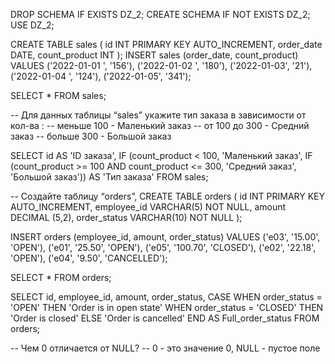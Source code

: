 DROP SCHEMA IF EXISTS DZ_2;
CREATE SCHEMA IF NOT EXISTS DZ_2;
USE DZ_2;


CREATE TABLE sales
(
id INT PRIMARY KEY AUTO_INCREMENT,
order_date DATE,
count_product INT
);
INSERT sales (order_date, count_product)
VALUES 
('2022-01-01 ', '156'),
('2022-01-02 ', '180'),
('2022-01-03', '21'),
('2022-01-04 ', '124'),
('2022-01-05', '341');

SELECT * FROM sales;

-- Для данных таблицы “sales” укажите тип заказа в зависимости от кол-ва : 
-- меньше 100  -    Маленький заказ
-- от 100 до 300 - Средний заказ
-- больше 300  -     Большой заказ

SELECT
id AS 'ID заказа',
IF (count_product < 100, 'Маленький заказ',
IF (count_product >= 100 AND count_product <= 300, 'Средний заказ', 'Большой заказ'))
AS 'Тип заказа'
FROM sales;

-- Создайте таблицу “orders”, 
CREATE TABLE orders
(
id INT PRIMARY KEY AUTO_INCREMENT,
employee_id  VARCHAR(5) NOT NULL,
amount DECIMAL (5,2),
order_status VARCHAR(10) NOT NULL
);

INSERT orders (employee_id, amount, order_status)
VALUES 
('e03', '15.00', 'OPEN'),
('e01', '25.50', 'OPEN'),
('e05', '100.70', 'CLOSED'),
('e02', '22.18', 'OPEN'),
('e04', '9.50', 'CANCELLED');

SELECT * FROM orders;

SELECT id, employee_id, amount, order_status, 
CASE 
WHEN order_status = 'OPEN' THEN 'Order is in open state'
WHEN order_status = 'CLOSED' THEN 'Order is closed'
ELSE 'Order is cancelled'
END AS Full_order_status
FROM orders;

-- Чем 0 отличается от NULL?
-- 0 - это значение 0, NULL - пустое поле
